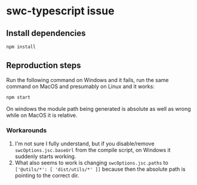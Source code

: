 # swc-typescript issue

## Install dependencies

```sh
npm install
```

## Reproduction steps

Run the following command on Windows and it fails, run the same command on MacOS and presumably on Linux and it works:

```sh
npm start
```

On windows the module path being generated is absolute as well as wrong while on MacOS it is relative.

### Workarounds

1. I'm not sure I fully understand, but if you disable/remove `swcOptions.jsc.baseUrl` from the compile script, on Windows it suddenly starts working.
2. What also seems to work is changing `swcOptions.jsc.paths` to `['@utils/*': [ 'dist/utils/*' ]]` because then the absolute path is pointing to the correct dir.
